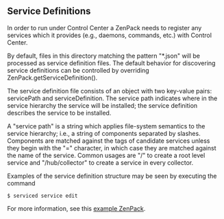 ## Service Definitions ##

In order to run under Control Center a ZenPack needs to register any services
which it provides (e.g., daemons, commands, etc.) with Control Center.

By default, files in this directory matching the pattern "*.json" will be
processed as service definition files.   The default behavior for discovering
service definitions can be controlled by overriding ZenPack.getServiceDefinition().

The service definition file consists of an object with two key-value pairs:
servicePath and serviceDefinition.  The service path indicates where in the service
hierarchy the service will be installed; the service definition describes the
service to be installed.

A "service path" is a string which applies file-system semantics to the service
hierarchy; i.e., a string of components separated by slashes.  Components are
matched against the tags of candidate services unless they begin with the "="
character, in which case they are matched against the name of the service.
Common usages are "/" to create a root level service and "/hub/collector" to
create a service in every collector.

Examples of the service definition structure may be seen by executing the command

```
$ serviced service edit
```

For more information, see this [example ZenPack][example_zenpack].

[example_zenpack]: https://github.com/zenoss/ZenPacks.zenoss.ExampleService

